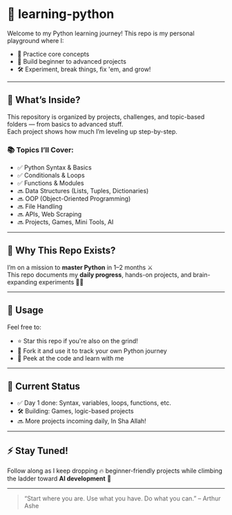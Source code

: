 # 🐍 learning-python

Welcome to my Python learning journey! This repo is my personal playground where I:

- 🚀 Practice core concepts
- 🧠 Build beginner to advanced projects
- 🛠️ Experiment, break things, fix 'em, and grow!

---

## 📝 What’s Inside?

This repository is organized by projects, challenges, and topic-based folders — from basics to advanced stuff.  
Each project shows how much I’m leveling up step-by-step.

### 📚 Topics I’ll Cover:

- ✅ Python Syntax & Basics
- ✅ Conditionals & Loops
- ✅ Functions & Modules
- 🔜 Data Structures (Lists, Tuples, Dictionaries)
- 🔜 OOP (Object-Oriented Programming)
- 🔜 File Handling
- 🔜 APIs, Web Scraping
- 🔜 Projects, Games, Mini Tools, AI

---

## 🎯 Why This Repo Exists?

I’m on a mission to **master Python** in 1–2 months ⚔️  
This repo documents my **daily progress**, hands-on projects, and brain-expanding experiments 🧠💥

---

## 📌 Usage

Feel free to:

- ⭐ Star this repo if you're also on the grind!
- 🍴 Fork it and use it to track your own Python journey
- 👀 Peek at the code and learn with me

---

## 🚧 Current Status

- ✅ Day 1 done: Syntax, variables, loops, functions, etc.
- 🛠️ Building: Games, logic-based projects
- 🔜 More projects incoming daily, In Sha Allah!

---

## ⚡ Stay Tuned!

Follow along as I keep dropping 🔥 beginner-friendly projects while climbing the ladder toward **AI development** 👾

---

> “Start where you are. Use what you have. Do what you can.” – Arthur Ashe

